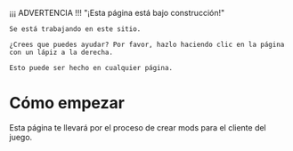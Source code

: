 ¡¡¡ ADVERTENCIA !!! "¡Esta página está bajo construcción!"

```
Se está trabajando en este sitio.

¿Crees que puedes ayudar? Por favor, hazlo haciendo clic en la página con un lápiz a la derecha.

Esto puede ser hecho en cualquier página.
```

# Cómo empezar

Esta página te llevará por el proceso de crear mods para el cliente del juego.
